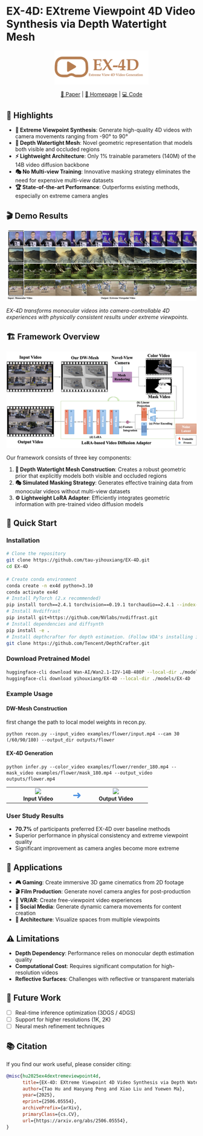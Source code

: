 # EX-4D: EXtreme Viewpoint 4D Video Synthesis via Depth Watertight Mesh

<div align="center">

<img src="docs/Logo.png" alt="EX-4D Logo" width="250">

[📄 Paper](https://arxiv.org/abs/2506.05554)  |  [🎥 Homepage](https://tau-yihouxiang.github.io/projects/EX-4D/EX-4D.html)  |  [💻 Code](https://github.com/tau-yihouxiang/EX-4D)

</div>



## 🌟 Highlights

- **🎯 Extreme Viewpoint Synthesis**: Generate high-quality 4D videos with camera movements ranging from -90° to 90°
- **🔧 Depth Watertight Mesh**: Novel geometric representation that models both visible and occluded regions
- **⚡ Lightweight Architecture**: Only 1% trainable parameters (140M) of the 14B video diffusion backbone
- **🎭 No Multi-view Training**: Innovative masking strategy eliminates the need for expensive multi-view datasets
- **🏆 State-of-the-art Performance**: Outperforms existing methods, especially on extreme camera angles

## 🎬 Demo Results

<div align="center">
<img src="docs/teaser.png" alt="EX-4D Demo Results" width="800">
</div>

*EX-4D transforms monocular videos into camera-controllable 4D experiences with physically consistent results under extreme viewpoints.*

## 🏗️ Framework Overview

<div align="center">
<img src="docs/overview.png" alt="EX-4D Architecture">
</div>

Our framework consists of three key components:

1. **🔺 Depth Watertight Mesh Construction**: Creates a robust geometric prior that explicitly models both visible and occluded regions
2. **🎭 Simulated Masking Strategy**: Generates effective training data from monocular videos without multi-view datasets
3. **⚙️ Lightweight LoRA Adapter**: Efficiently integrates geometric information with pre-trained video diffusion models

## 🚀 Quick Start

### Installation

```bash
# Clone the repository
git clone https://github.com/tau-yihouxiang/EX-4D.git
cd EX-4D

# Create conda environment
conda create -n ex4d python=3.10
conda activate ex4d
# Install PyTorch (2.x recommended)
pip install torch==2.4.1 torchvision==0.19.1 torchaudio==2.4.1 --index-url https://download.pytorch.org/whl/cu124
# Install Nvdiffrast
pip install git+https://github.com/NVlabs/nvdiffrast.git
# Install dependencies and diffsynth
pip install -e .
# Install depthcrafter for depth estimation. (Follow VDA's installing instruction for checkpoints preparation.)
git clone https://github.com/Tencent/DepthCrafter.git
```

### Download Pretrained Model
```bash
huggingface-cli download Wan-AI/Wan2.1-I2V-14B-480P --local-dir ./models/Wan-AI
huggingface-cli download yihouxiang/EX-4D --local-dir ./models/EX-4D
```

### Example Usage
#### DW-Mesh Construction

first change the path to local model weights in recon.py.

```
python recon.py --input_video examples/flower/input.mp4 --cam 30 (/60/90/180) --output_dir outputs/flower 
```

#### EX-4D Generation
```
python infer.py --color_video examples/flower/render_180.mp4 --mask_video examples/flower/mask_180.mp4 --output_video outputs/flower.mp4
```

<table>
<tr>
<td width="45%" align="center">
<img src="examples/flower/input.gif" width="100%">
<br><b>Input Video</b>
</td>
<td align="center">
<div style="font-size: 2em; color: #4A90E2; padding: 0 0px;">
  ➜
</div>
</td>
<td width="45%" align="center">
<img src="examples/flower/output.gif" width="100%">
<br><b>Output Video</b>
</td>
</tr> 
</table>

<!-- ## 📊 Performance

### Quantitative Results

| Method | FID (Extreme) ↓ | FVD (Extreme) ↓ | VBench Score ↑ |
|--------|-----------------|-----------------|----------------|
| ReCamMaster | 64.68 | 943.45 | 0.434 |
| TrajectoryCrafter | 65.33 | 893.80 | 0.447 |
| TrajectoryAttention | 62.49 | 912.14 | 0.389 |
| **EX-4D (Ours)** | **55.42** | **823.61** | **0.450** | -->

### User Study Results

- **70.7%** of participants preferred EX-4D over baseline methods
- Superior performance in physical consistency and extreme viewpoint quality
- Significant improvement as camera angles become more extreme


## 🎯 Applications

- **🎮 Gaming**: Create immersive 3D game cinematics from 2D footage
- **🎬 Film Production**: Generate novel camera angles for post-production
- **🥽 VR/AR**: Create free-viewpoint video experiences
- **📱 Social Media**: Generate dynamic camera movements for content creation
- **🏢 Architecture**: Visualize spaces from multiple viewpoints

<!-- ## 📈 Benchmarks -->

<!-- ### Viewpoint Range Evaluation

| Range | Small (0°→30°) | Large (0°→60°) | Extreme (0°→90°) | Full (-90°→90°) |
|-------|----------------|----------------|------------------|-----------------|
| FID Score | 44.19 | 50.30 | 55.42 | - |
| Performance Gap | +9.1% better | +8.9% better | +11.3% better | +15.5% better | -->

<!-- *Performance gap compared to the second-best method in each category.* -->

## ⚠️ Limitations

- **Depth Dependency**: Performance relies on monocular depth estimation quality
- **Computational Cost**: Requires significant computation for high-resolution videos
- **Reflective Surfaces**: Challenges with reflective or transparent materials

## 🔮 Future Work
- [ ] Real-time inference optimization (3DGS / 4DGS)
- [ ] Support for higher resolutions (1K, 2K)
- [ ] Neural mesh refinement techniques

## 📚 Citation

If you find our work useful, please consider citing:

```bibtex
@misc{hu2025ex4dextremeviewpoint4d,
      title={EX-4D: EXtreme Viewpoint 4D Video Synthesis via Depth Watertight Mesh}, 
      author={Tao Hu and Haoyang Peng and Xiao Liu and Yuewen Ma},
      year={2025},
      eprint={2506.05554},
      archivePrefix={arXiv},
      primaryClass={cs.CV},
      url={https://arxiv.org/abs/2506.05554}, 
}
```
